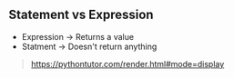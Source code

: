 ## Statement vs Expression
 - Expression -> Returns a value
 - Statment -> Doesn't return anything


 > https://pythontutor.com/render.html#mode=display